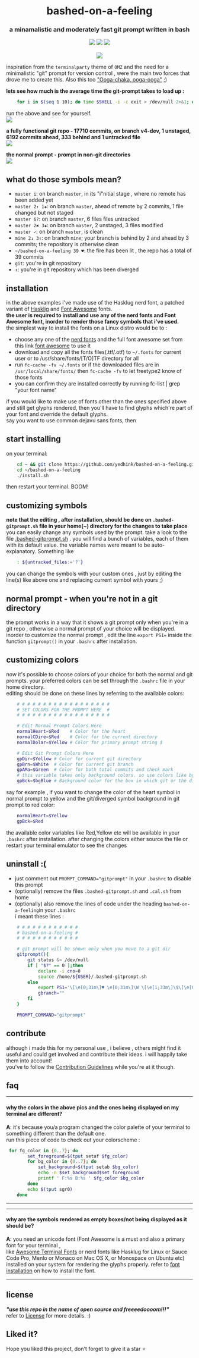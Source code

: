 <h1 align="center">bashed-on-a-feeling</h1>  
    
<h3 align="center">a minamalistic and moderately fast git prompt written in bash</h3>  

<p align="center">
  <a href="https://github.com/yedhink/dotfiles_ikigai/blob/master/i3_hooked_on_a_feeling/.bashrc"><img src="https://img.shields.io/badge/bash-4.4.19-brightgreen.svg" /></a>
  <a href="https://fontawesome.com/"><img src="https://img.shields.io/badge/Font%20Awesome-5.0.13-yellow.svg" /></a>
  <a href="https://nerdfonts.com/"><img src="https://img.shields.io/badge/Nerd%20Font-Hasklug%20patched-orange.svg" /></a>
  <br><br>
  <img src="https://github.com/yedhink/bashed-on-a-feeling/blob/master/previews/fullclean.png">
</p>

inspiration from the `terminalparty` theme of `OMZ` and the need for a minimalistic "git" prompt for version control , were the main two forces that drove me to create this. Also this too ["Ooga-chaka, ooga-ooga"](https://youtu.be/NrI-UBIB8Jki) ;)  

**lets see how much is the average time the git-prompt takes to load up :**    
```bash
	for i in $(seq 1 10); do time $SHELL -i -c exit > /dev/null 2>&1; done
```  
run the above and see for yourself.  
![](https://github.com/yedhink/bashed-on-a-feeling/blob/master/previews/terminalfast.gif)  

**a fully functional git repo - 17710 commits, on branch v4-dev, 1 unstaged, 6192 commits ahead, 333 behind and 1 untracked file**  
![](https://github.com/yedhink/bashed-on-a-feeling/blob/master/previews/busy.png)  

**the normal prompt - prompt in non-git directories**  
![](https://github.com/yedhink/bashed-on-a-feeling/blob/master/previews/normal.png)  

## what do those symbols mean?

* ``master i``: on branch ``master``, in its "i"nitial stage , where no remote has been added yet   
* ``master 2↑ 1✚``: on branch ``master``, ahead of remote by 2 commits, 1 file changed but not staged
* ``master 6?``: on branch ``master``, 6 files files untracked
* ``master 2✖ 3✚``: on branch ``master``, 2 unstaged, 3 files modified
* ``master ✓``: on branch ``master``, is clean
* ``mine 2↓ 3↑``: on branch ``mine``; your branch is behind by 2 and ahead by 3 commits; the repository is otherwise clean
* ``~/bashed-on-a-feeling 39 ♥``: the fire has been lit , the repo has a total of 39 commits 
* ``git``: you're in git repository 
* ``↕``: you're in git repository which has been diverged 

## installation
in the above examples i've made use of the Hasklug nerd font, a patched variant of [Hasklig](https://github.com/ryanoasis/nerd-fonts/tree/master/patched-fonts/Hasklig) and [Font Awesome](https://github.com/FortAwesome/Font-Awesome) fonts.  
**the user is required to install and use any of the nerd fonts and Font Awesome font, inorder to render those fancy symbols that i've used.**      
the simplest way to install the fonts on a Linux distro would be to :  
* choose any one of the [nerd fonts](https://github.com/ryanoasis/nerd-fonts) and the full font awesome set from this link [font awesome](https://github.com/FortAwesome/Font-Awesome/tree/master/use-on-desktop) to use it  
* download and copy all the fonts files(.ttf/.otf) to `~/.fonts` for current user or to /usr/share/fonts/[T/O]TF directory for all
* run `fc-cache -fv ~/.fonts` or if the downloaded files are in `/usr/local/share/fonts/` then `fc-cache -fv` to let freetype2 know of those fonts
* you can confirm they are installed correctly by running fc-list | grep "your font name"   

if you would like to make use of fonts other than the ones specified above and still get glyphs rendered, then you'll have to find glyphs which're part of your font and override the default glyphs.  
say you want to use common dejavu sans fonts, then 

## start installing

on  your terminal:  
```bash
	cd ~ && git clone https://github.com/yedhink/bashed-on-a-feeling.git
	cd ~/bashed-on-a-feeling
	./install.sh
```
then restart your terminal. BOOM!  

## customizing symbols

**note that the editing , after installation, should be done on `.bashed-gitprompt.sh` file in your home(~) directory for the changes to take place**  
you can easily change any symbols used by the prompt. take a look to the file [.bashed-gitprompt.sh]() . you will find a bunch of variables, each of them with its default value. the variable names were meant to be auto-explanatory. Something like  

```bash
	: ${untracked_files:='?'}
```  
you can change the symbols with your custom ones , just by editing the line(s) like above one and replacing current symbol with yours ;)

## normal prompt - when you're not in a git directory  
the prompt works in a way that it shows a git prompt only when you're in a git repo , otherwise a normal prompt of your choice will be displayed. inorder to customize the normal prompt , edit the line `export PS1=` inside the function `gitprompt()` in your `.bashrc` after installation.  

## customizing colors  
now it's possible to choose colors of your choice for both the normal and git prompts. your preferred colors can be set through the `.bashrc` file in your home directory.  
editing should be done on these lines by referring to the available colors:  
```bash
    # # # # # # # # # # # # # # # # # #
    # SET COLORS FOR THE PROMPT HERE  #
    # # # # # # # # # # # # # # # # # #

    # Edit Normal Prompt Colors Here
    normalHeart=$Red    # Color for the heart
    normalCDire=$Red    # Color for the current directory
    normalDolar=$Yellow # Color for primary prompt string $

    # Edit Git Prompt Colors Here
    gpDir=$Yellow # Color for current git directory
    gpBrn=$White  # Color for current git branch
    gpAMa=$Green  # Color for both total commits and check mark
    # this variable takes only background colors. so use colors like bgRed or bgBlue etc
    gpBck=$bgBlue # Background color for the box in which git or the diverged symbol is shown
```  
say for example , if you want to change the color of the heart symbol in normal prompt to yellow and the git/diverged symbol background in git prompt to red color:  
```bash
    normalHeart=$Yellow
    gpBck=$Red
```  
the available color variables like Red,Yellow etc will be available in your `.bashrc` after installation. after changing the colors either source the file or restart your terminal emulator to see the changes 

## uninstall :(  
* just comment out `PROMPT_COMMAND="gitprompt"` in your `.bashrc` to disable this prompt
* (optionally) remove the files `.bashed-gitprompt.sh` and `.cal.sh` from home
* (optionally) also remove the lines of code under the heading `bashed-on-a-feeling`in your `.bashrc`  
i meant these lines :    
```bash
	# # # # # # # # # # # #
	# bashed-on-a-feeling #
	# # # # # # # # # # # #

	# git prompt will be shown only when you move to a git dir
	gitprompt(){
		git status &> /dev/null
		if [ "$?" == 0 ];then
			declare -i cno=0
			source /home/${USER}/.bashed-gitprompt.sh
		else
			export PS1='\[\e[0;31m\]♥ \e[0;31m\]\W \[\e[1;33m\]\$\[\e[0m\] '
			gbranch=""
		fi
	}

	PROMPT_COMMAND="gitprompt"
```
## contribute  
although i made this for my personal use , i believe , others might find it useful and could get involved and contribute their ideas. i will happily take them into account!  
you've to follow the [Contribution Guidelines]() while you're at it though.  

## faq
---

#### why the colors in the above pics and the ones being displayed on my terminal are different? 

**A**: it's because you/a program changed the color palette of your terminal to something different than the default one.  
run this piece of code to check out your colorscheme :  
```bash
 for fg_color in {0..7}; do
        set_foreground=$(tput setaf $fg_color)
        for bg_color in {0..7}; do
            set_background=$(tput setab $bg_color)
            echo -n $set_background$set_foreground
            printf ' F:%s B:%s ' $fg_color $bg_color
        done
        echo $(tput sgr0)
    done
```

---
---

#### why are the symbols rendered as empty boxes/not being displayed as it should be? 

**A**:  you need an unicode font (Font Awesome is a must and also a primary font for your terminal ,  
		like [Awesome Terminal Fonts](https://github.com/gabrielelana/awesome-terminal-fonts) or nerd fonts like Hasklug for Linux or Sauce Code Pro, Menlo or Monaco on Mac OS X, or Monospace on Ubuntu etc) installed on your system for rendering the glyphs properly. refer to [font installation](https://github.com/yedhink/bashed-on-a-feeling#installation) on how to install the font.   

---
## license
***"use this repo in the name of open source and freeeedoooom!!!"***  
refer to [License](https://raw.githubusercontent.com/yedhink/bashed-on-a-feeling/master/LICENSE) for more details. :)

## Liked it?  
Hope you liked this project, don't forget to give it a star :star:
